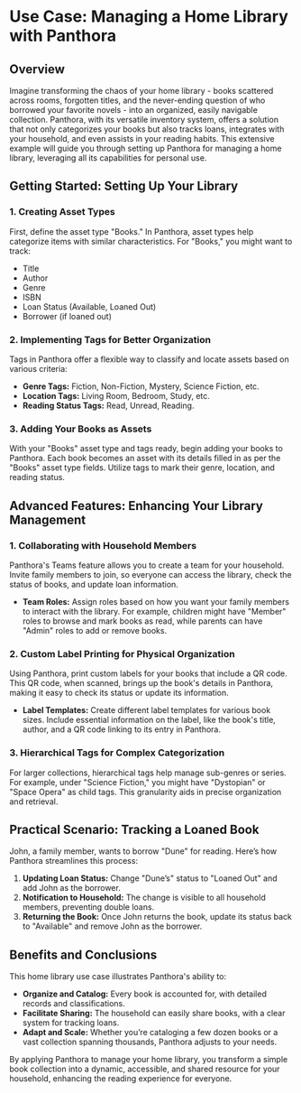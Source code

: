 # Use Case: Managing a Home Library with Panthora

## Overview

Imagine transforming the chaos of your home library - books scattered across rooms, forgotten titles, and the never-ending question of who borrowed your favorite novels - into an organized, easily navigable collection. Panthora, with its versatile inventory system, offers a solution that not only categorizes your books but also tracks loans, integrates with your household, and even assists in your reading habits. This extensive example will guide you through setting up Panthora for managing a home library, leveraging all its capabilities for personal use.

## Getting Started: Setting Up Your Library

### 1. Creating Asset Types

First, define the asset type "Books." In Panthora, asset types help categorize items with similar characteristics. For "Books," you might want to track:

- Title
- Author
- Genre
- ISBN
- Loan Status (Available, Loaned Out)
- Borrower (if loaned out)

### 2. Implementing Tags for Better Organization

Tags in Panthora offer a flexible way to classify and locate assets based on various criteria:

- **Genre Tags:** Fiction, Non-Fiction, Mystery, Science Fiction, etc.
- **Location Tags:** Living Room, Bedroom, Study, etc.
- **Reading Status Tags:** Read, Unread, Reading.

### 3. Adding Your Books as Assets

With your "Books" asset type and tags ready, begin adding your books to Panthora. Each book becomes an asset with its details filled in as per the "Books" asset type fields. Utilize tags to mark their genre, location, and reading status.

## Advanced Features: Enhancing Your Library Management

### 1. Collaborating with Household Members

Panthora's Teams feature allows you to create a team for your household. Invite family members to join, so everyone can access the library, check the status of books, and update loan information.

- **Team Roles:** Assign roles based on how you want your family members to interact with the library. For example, children might have "Member" roles to browse and mark books as read, while parents can have "Admin" roles to add or remove books.

### 2. Custom Label Printing for Physical Organization

Using Panthora, print custom labels for your books that include a QR code. This QR code, when scanned, brings up the book's details in Panthora, making it easy to check its status or update its information.

- **Label Templates:** Create different label templates for various book sizes. Include essential information on the label, like the book's title, author, and a QR code linking to its entry in Panthora.

### 3. Hierarchical Tags for Complex Categorization

For larger collections, hierarchical tags help manage sub-genres or series. For example, under "Science Fiction," you might have "Dystopian" or "Space Opera" as child tags. This granularity aids in precise organization and retrieval.

## Practical Scenario: Tracking a Loaned Book

John, a family member, wants to borrow "Dune" for reading. Here’s how Panthora streamlines this process:

1. **Updating Loan Status:** Change "Dune’s" status to "Loaned Out" and add John as the borrower.
2. **Notification to Household:** The change is visible to all household members, preventing double loans.
3. **Returning the Book:** Once John returns the book, update its status back to "Available" and remove John as the borrower.

## Benefits and Conclusions

This home library use case illustrates Panthora's ability to:

- **Organize and Catalog:** Every book is accounted for, with detailed records and classifications.
- **Facilitate Sharing:** The household can easily share books, with a clear system for tracking loans.
- **Adapt and Scale:** Whether you’re cataloging a few dozen books or a vast collection spanning thousands, Panthora adjusts to your needs.

By applying Panthora to manage your home library, you transform a simple book collection into a dynamic, accessible, and shared resource for your household, enhancing the reading experience for everyone.
